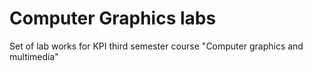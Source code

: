 # Сomputer Graphics labs
Set of lab works for KPI third semester course "Computer graphics and multimedia"
